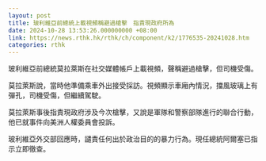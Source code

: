 ```yaml
---
layout: post
title: 玻利維亞前總統上載視頻稱避過槍擊　指責現政府所為
date: 2024-10-28 13:53:26.000000000 +08:00
link: https://news.rthk.hk/rthk/ch/component/k2/1776535-20241028.htm
categories: rthk
---
```


玻利維亞前總統莫拉萊斯在社交媒體帳戶上載視頻，聲稱避過槍擊，但司機受傷。

莫拉萊斯說，當時他準備乘車外出接受採訪。視頻顯示車廂內情況，擋風玻璃上有彈孔，司機受傷，但繼續駕駛。

莫拉萊斯事後指責現政府涉及今次槍擊，又說是軍隊和警察部隊進行的聯合行動，他已就事件向美洲人權委員會投訴。

玻利維亞外交部回應時，譴責任何出於政治目的的暴力行為。現任總統阿爾塞已指示立即徹查。
